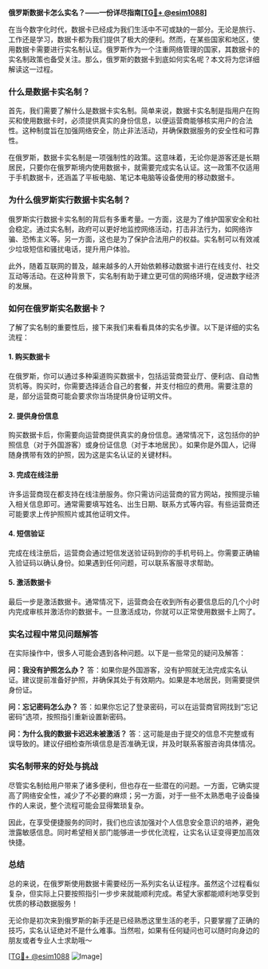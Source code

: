 **俄罗斯数据卡怎么实名？——一份详尽指南[[TG💪+ @esim1088](https://t.me/s/esim1088)]**

在当今数字化时代，数据卡已经成为我们生活中不可或缺的一部分。无论是旅行、工作还是学习，数据卡都为我们提供了极大的便利。然而，在某些国家和地区，使用数据卡需要进行实名制认证。俄罗斯作为一个注重网络管理的国家，其数据卡的实名制政策也备受关注。那么，俄罗斯的数据卡到底如何实名呢？本文将为您详细解读这一过程。

### 什么是数据卡实名制？

首先，我们需要了解什么是数据卡实名制。简单来说，数据卡实名制是指用户在购买和使用数据卡时，必须提供真实的身份信息，以便运营商能够核实用户的合法性。这种制度旨在加强网络安全，防止非法活动，并确保数据服务的安全性和可靠性。

在俄罗斯，数据卡实名制是一项强制性的政策。这意味着，无论你是游客还是长期居民，只要你在俄罗斯境内使用数据卡，就需要完成实名认证。这一政策不仅适用于手机数据卡，还涵盖了平板电脑、笔记本电脑等设备使用的移动数据卡。

### 为什么俄罗斯实行数据卡实名制？

俄罗斯实行数据卡实名制的背后有多重考量。一方面，这是为了维护国家安全和社会稳定。通过实名制，政府可以更好地监控网络活动，打击非法行为，如网络诈骗、恐怖主义等。另一方面，这也是为了保护合法用户的权益。实名制可以有效减少垃圾短信和骚扰电话，提升用户体验。

此外，随着互联网的普及，越来越多的人开始依赖移动数据卡进行在线支付、社交互动等活动。在这种背景下，实名制有助于建立更可信的网络环境，促进数字经济的发展。

### 如何在俄罗斯实名数据卡？

了解了实名制的重要性后，接下来我们来看看具体的实名步骤。以下是详细的实名流程：

#### 1. 购买数据卡

在俄罗斯，你可以通过多种渠道购买数据卡，包括运营商营业厅、便利店、自动售货机等。购买时，你需要选择适合自己的套餐，并支付相应的费用。需要注意的是，部分运营商可能会要求你当场提供身份证明文件。

#### 2. 提供身份信息

购买数据卡后，你需要向运营商提供真实的身份信息。通常情况下，这包括你的护照信息（对于外国游客）或身份证信息（对于本地居民）。如果你是外国人，记得随身携带有效的护照，因为这是实名认证的关键材料。

#### 3. 完成在线注册

许多运营商现在都支持在线注册服务。你只需访问运营商的官方网站，按照提示输入相关信息即可。通常需要填写姓名、出生日期、联系方式等内容。有些运营商还可能要求上传护照照片或其他证明文件。

#### 4. 短信验证

完成在线注册后，运营商会通过短信发送验证码到你的手机号码上。你需要正确输入验证码以确认身份。如果遇到任何问题，可以联系客服寻求帮助。

#### 5. 激活数据卡

最后一步是激活数据卡。通常情况下，运营商会在收到所有必要信息后的几个小时内完成审核并激活你的数据卡。一旦激活成功，你就可以正常使用数据卡上网了。

### 实名过程中常见问题解答

在实际操作中，很多人可能会遇到各种问题。以下是一些常见的疑问及解答：

**问：我没有护照怎么办？**
答：如果你是外国游客，没有护照就无法完成实名认证。建议提前准备好护照，并确保其处于有效期内。如果是本地居民，则需要提供身份证。

**问：忘记密码怎么办？**
答：如果你忘记了登录密码，可以在运营商官网找到“忘记密码”选项，按照指引重新设置新密码。

**问：为什么我的数据卡迟迟未被激活？**
答：这可能是由于提交的信息不完整或有误导致的。建议仔细检查所填信息是否准确无误，并及时联系客服咨询具体情况。

### 实名制带来的好处与挑战

尽管实名制给用户带来了诸多便利，但也存在一些潜在的问题。一方面，它确实提高了网络安全性，减少了不必要的麻烦；另一方面，对于一些不太熟悉电子设备操作的人来说，整个流程可能会显得繁琐复杂。

因此，在享受便捷服务的同时，我们也应该加强对个人信息安全意识的培养，避免泄露敏感信息。同时希望相关部门能够进一步优化流程，让实名认证变得更加高效快捷。

### 总结

总的来说，在俄罗斯使用数据卡需要经历一系列实名认证程序。虽然这个过程看似复杂，但实际上只要按照指引一步步来就能顺利完成。希望大家都能顺利地享受到优质的移动数据服务！

无论你是初次来到俄罗斯的新手还是已经熟悉这里生活的老手，只要掌握了正确的技巧，实名认证绝对不是什么难事。当然啦，如果有任何疑问也可以随时向身边的朋友或者专业人士求助哦～

[[TG💪+ @esim1088](https://t.me/s/esim1088) ![Image](https://i.postimg.cc/4NQfJmqS/Snipaste-2025-05-13-00-14-12.png)]